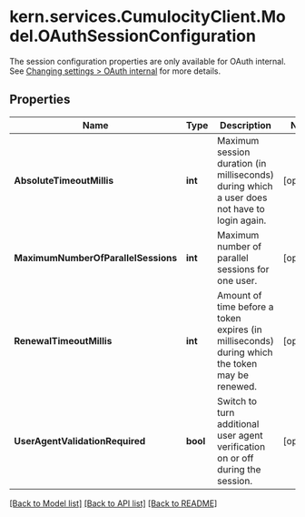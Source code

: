 # kern.services.CumulocityClient.Model.OAuthSessionConfiguration
The session configuration properties are only available for OAuth internal. See [Changing settings > OAuth internal](https://cumulocity.com/guides/users-guide/administration/#oauth-internal) for more details.

## Properties

Name | Type | Description | Notes
------------ | ------------- | ------------- | -------------
**AbsoluteTimeoutMillis** | **int** | Maximum session duration (in milliseconds) during which a user does not have to login again. | [optional] 
**MaximumNumberOfParallelSessions** | **int** | Maximum number of parallel sessions for one user. | [optional] 
**RenewalTimeoutMillis** | **int** | Amount of time before a token expires (in milliseconds) during which the token may be renewed. | [optional] 
**UserAgentValidationRequired** | **bool** | Switch to turn additional user agent verification on or off during the session. | [optional] 

[[Back to Model list]](../README.md#documentation-for-models) [[Back to API list]](../README.md#documentation-for-api-endpoints) [[Back to README]](../README.md)

